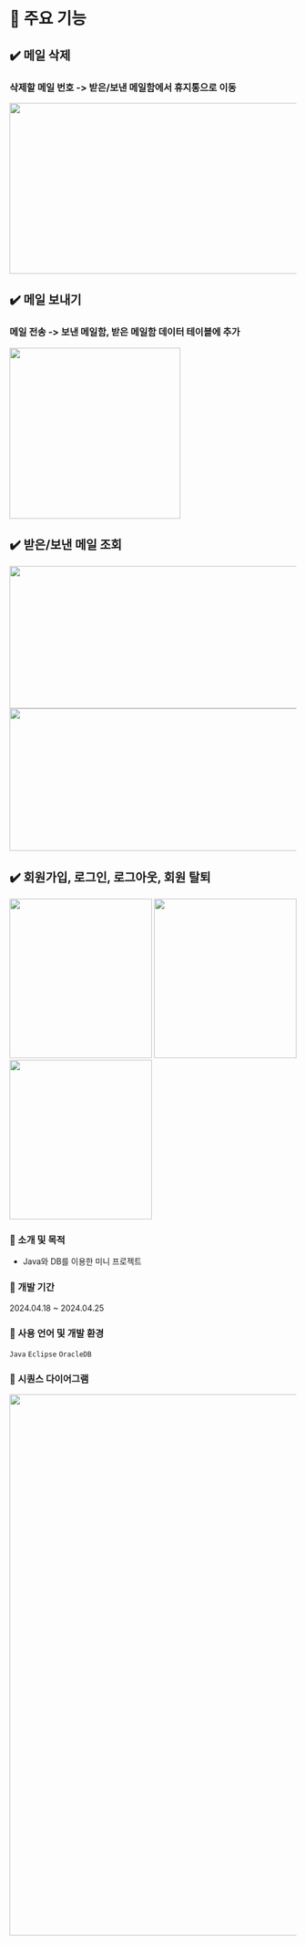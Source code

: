 # 📌 주요 기능
## ✔️ 메일 삭제
### 삭제할 메일 번호 -> 받은/보낸 메일함에서 휴지통으로 이동
<img src="https://github.com/user-attachments/assets/414676af-a4cd-49ff-ae25-edbe48fb55d9"  width="600" height="300">

## ✔️ 메일 보내기
### 메일 전송 -> 보낸 메일함, 받은 메일함 데이터 테이블에 추가
<img src="https://github.com/user-attachments/assets/1616f33c-dd14-426c-b70f-7ded4d5e2927"  width="300" height="300">

## ✔️ 받은/보낸 메일 조회
<img src="https://github.com/user-attachments/assets/36acec45-6c03-42f3-80a8-d69d9a946d0f"  width="600" height="250">
<img src="https://github.com/user-attachments/assets/1e8254d6-8aa9-4e96-8a26-2bb982823d7a"  width="600" height="250">

## ✔️ 회원가입, 로그인, 로그아웃, 회원 탈퇴
<img src="https://github.com/user-attachments/assets/ed52355b-ebc5-4322-aea7-5483561bdc57"  width="250" height="280">
<img src="https://github.com/user-attachments/assets/6148aa71-a528-4f75-8402-0f0975a84919"  width="250" height="280">
<img src="https://github.com/user-attachments/assets/1ce28c56-90a6-469b-a99a-e9fe92af07fc"  width="250" height="280">

### 🔎 소개 및 목적
 - Java와 DB를 이용한 미니 프로젝트
### 🔎 개발 기간
2024.04.18 ~ 2024.04.25
### 🔎 사용 언어 및 개발 환경
`Java` `Eclipse` `OracleDB`
### 🔎 시퀀스 다이어그램
<img src="https://github.com/user-attachments/assets/560d04bb-1a01-4d72-8850-c8b02551afe3"  width="1700" height="950">
